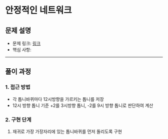 # 안정적인 네트워크

## 문제 설명
- 문제 링크: [링크](https://www.acmicpc.net/problem/14891)
- 핵심 사항: 
---

## 풀이 과정

### 1. **접근 방법**
- 각 톱니바퀴마다 12시방향을 가르키는 톱니를 저장
- 12시 방향 톱니 기준 +2를 3시방향 톱니, -2를 9시 방향 톱니로 판단하여 계산


### 2. **구현 단계**
1. 재귀로 가장 가장자리에 있는 톱니바퀴를 먼저 돌리도록 구현